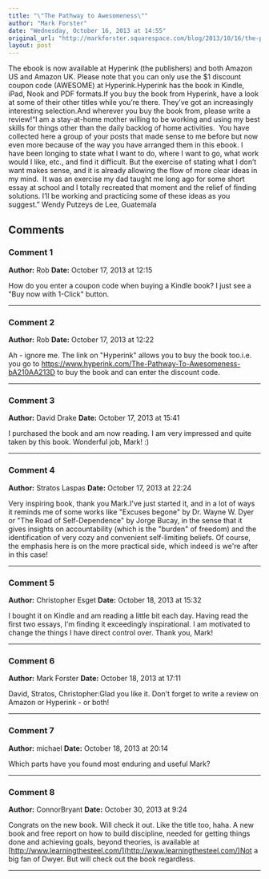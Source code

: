 ```yaml
---
title: "\"The Pathway to Awesomeness\""
author: "Mark Forster"
date: "Wednesday, October 16, 2013 at 14:55"
original_url: "http://markforster.squarespace.com/blog/2013/10/16/the-pathway-to-awesomeness.html"
layout: post
---
```


The ebook is now available at Hyperink (the publishers) and both Amazon US and Amazon UK. Please note that you can only use the $1 discount coupon code (AWESOME) at Hyperink.Hyperink has the book in Kindle, iPad, Nook and PDF formats.If you buy the book from Hyperink, have a look at some of their other titles while you’re there. They’ve got an increasingly interesting selection.And wherever you buy the book from, please write a review!“I am a stay-at-home mother willing to be working and using my best skills for things other than the daily backlog of home activities.  You have collected here a group of your posts that made sense to me before but now even more because of the way you have arranged them in this ebook. I have been longing to state what I want to do, where I want to go, what work would I like, etc., and find it difficult. But the exercise of stating what I don’t want makes sense, and it is already allowing the flow of more clear ideas in my mind.  It was an exercise my dad taught me long ago for some short essay at school and I totally recreated that moment and the relief of finding solutions. I’ll be working and practicing some of these ideas as you suggest.” Wendy Putzeys de Lee, Guatemala

## Comments

### Comment 1
**Author:** Rob
**Date:** October 17, 2013 at 12:15

How do you enter a coupon code when buying a Kindle book? I just see a "Buy now with 1-Click" button.

---

### Comment 2
**Author:** Rob
**Date:** October 17, 2013 at 12:22

Ah - ignore me. The link on "Hyperink" allows you to buy the book too.i.e. you go to https://www.hyperink.com/The-Pathway-To-Awesomeness-bA210AA213D to buy the book and can enter the discount code.

---

### Comment 3
**Author:** David Drake
**Date:** October 17, 2013 at 15:41

I purchased the book and am now reading. I am very impressed and quite taken by this book. Wonderful job, Mark! :)

---

### Comment 4
**Author:** Stratos Laspas
**Date:** October 17, 2013 at 22:24

Very inspiring book, thank you Mark.I've just started it, and in a lot of ways it reminds me of some works like "Excuses begone" by Dr. Wayne W. Dyer or "The Road of Self-Dependence" by Jorge Bucay, in the sense that it gives insights on accountability (which is the "burden" of freedom) and the identification of very cozy and convenient self-limiting beliefs. Of course, the emphasis here is on the more practical side, which indeed is we're after in this case!

---

### Comment 5
**Author:** Christopher Esget
**Date:** October 18, 2013 at 15:32

I bought it on Kindle and am reading a little bit each day. Having read the first two essays, I'm finding it exceedingly inspirational. I am motivated to change the things I have direct control over. Thank you, Mark!

---

### Comment 6
**Author:** Mark Forster
**Date:** October 18, 2013 at 17:11

David, Stratos, Christopher:Glad you like it. Don't forget to write a review on Amazon or Hyperink - or both!

---

### Comment 7
**Author:** michael
**Date:** October 18, 2013 at 20:14

Which parts have you found most enduring and useful Mark?

---

### Comment 8
**Author:** ConnorBryant
**Date:** October 30, 2013 at 9:24

Congrats on the new book. Will check it out. Like the title too, haha.
A new book and free report on how to build discipline, needed for getting things done and achieving goals, beyond theories, is available at
[http://www.learningthesteel.com/](http://www.learningthesteel.com/)Not a big fan of Dwyer. But will check out the book regardless.

---
